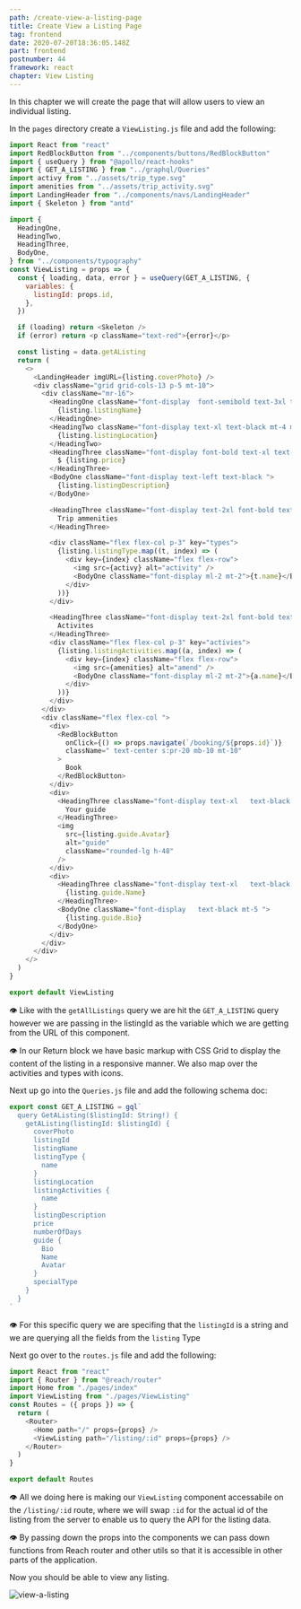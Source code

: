 ```yaml
---
path: /create-view-a-listing-page
title: Create View a Listing Page
tag: frontend
date: 2020-07-20T18:36:05.148Z
part: frontend
postnumber: 44
framework: react
chapter: View Listing
---
```


In this chapter we will create the page that will allow users to view an individual listing.

In the `pages` directory create a `ViewListing.js` file and add the following:

```javascript
import React from "react"
import RedBlockButton from "../components/buttons/RedBlockButton"
import { useQuery } from "@apollo/react-hooks"
import { GET_A_LISTING } from "../graphql/Queries"
import activy from "../assets/trip_type.svg"
import amenities from "../assets/trip_activity.svg"
import LandingHeader from "../components/navs/LandingHeader"
import { Skeleton } from "antd"

import {
  HeadingOne,
  HeadingTwo,
  HeadingThree,
  BodyOne,
} from "../components/typography"
const ViewListing = props => {
  const { loading, data, error } = useQuery(GET_A_LISTING, {
    variables: {
      listingId: props.id,
    },
  })

  if (loading) return <Skeleton />
  if (error) return <p className="text-red">{error}</p>

  const listing = data.getAListing
  return (
    <>
      <LandingHeader imgURL={listing.coverPhoto} />
      <div className="grid grid-cols-13 p-5 mt-10">
        <div className="mr-16">
          <HeadingOne className="font-display  font-semibold text-3xl text-black">
            {listing.listingName}
          </HeadingOne>
          <HeadingTwo className="font-display text-xl text-black mt-4 mb-8">
            {listing.listingLocation}
          </HeadingTwo>
          <HeadingThree className="font-display font-bold text-xl text-center s:text-left mb-5 text-black ">
            $ {listing.price}
          </HeadingThree>
          <BodyOne className="font-display text-left text-black ">
            {listing.listingDescription}
          </BodyOne>

          <HeadingThree className="font-display text-2xl font-bold text-black mt-10">
            Trip ammenities
          </HeadingThree>

          <div className="flex flex-col p-3" key="types">
            {listing.listingType.map((t, index) => (
              <div key={index} className="flex flex-row">
                <img src={activy} alt="activity" />
                <BodyOne className="font-display ml-2 mt-2">{t.name}</BodyOne>
              </div>
            ))}
          </div>

          <HeadingThree className="font-display text-2xl font-bold text-black  mt-10">
            Activites
          </HeadingThree>
          <div className="flex flex-col p-3" key="activies">
            {listing.listingActivities.map((a, index) => (
              <div key={index} className="flex flex-row">
                <img src={amenities} alt="amend" />
                <BodyOne className="font-display ml-2 mt-2">{a.name}</BodyOne>
              </div>
            ))}
          </div>
        </div>
        <div className="flex flex-col ">
          <div>
            <RedBlockButton
              onClick={() => props.navigate(`/booking/${props.id}`)}
              className=" text-center s:pr-20 mb-10 mt-10"
            >
              Book
            </RedBlockButton>
          </div>
          <div>
            <HeadingThree className="font-display text-xl   text-black mt-10 mb-10">
              Your guide
            </HeadingThree>
            <img
              src={listing.guide.Avatar}
              alt="guide"
              className="rounded-lg h-48"
            />
          </div>
          <div>
            <HeadingThree className="font-display text-xl   text-black mt-10">
              {listing.guide.Name}
            </HeadingThree>
            <BodyOne className="font-display   text-black mt-5 ">
              {listing.guide.Bio}
            </BodyOne>
          </div>
        </div>
      </div>
    </>
  )
}

export default ViewListing
```

👁️ Like with the `getAllListings` query we are hit the `GET_A_LISTING` query however we are passing in the listingId as the variable which we are getting from the URL of this component.

👁️ In our Return block we have basic markup with CSS Grid to display the content of the listing in a responsive manner. We also map over the activities and types with icons.

Next up go into the `Queries.js` file and add the following schema doc:

```javascript
export const GET_A_LISTING = gql`
  query GetAListing($listingId: String!) {
    getAListing(listingId: $listingId) {
      coverPhoto
      listingId
      listingName
      listingType {
        name
      }
      listingLocation
      listingActivities {
        name
      }
      listingDescription
      price
      numberOfDays
      guide {
        Bio
        Name
        Avatar
      }
      specialType
    }
  }
`
```

👁️ For this specific query we are specifing that the `listingId` is a string and we are querying all the fields from the `listing` Type

Next go over to the `routes.js` file and add the following:

```javascript
import React from "react"
import { Router } from "@reach/router"
import Home from "./pages/index"
import ViewListing from "./pages/ViewListing"
const Routes = ({ props }) => {
  return (
    <Router>
      <Home path="/" props={props} />
      <ViewListing path="/listing/:id" props={props} />
    </Router>
  )
}

export default Routes
```

👁️ All we doing here is making our `ViewListing` component accessabile on the `/listing/:id` route, where we will swap `:id` for the actual id of the listing from the server to enable us to query the API for the listing data.

👁️ By passing down the props into the components we can pass down functions from Reach router and other utils so that it is accessible in other parts of the application.

Now you should be able to view any listing.

![view-a-listing](/uploads/viewlisting.png)
